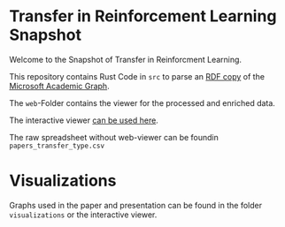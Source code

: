 # Transfer in Reinforcement Learning Snapshot

Welcome to the Snapshot of Transfer in Reinforcment Learning.

This repository contains Rust Code in `src` to parse an [RDF copy](https://zenodo.org/record/3936556) of the [Microsoft Academic Graph](https://www.microsoft.com/en-us/research/project/microsoft-academic-graph/).

The `web`-Folder contains the viewer for the processed and enriched data.

The interactive viewer [can be used here](https://hizoul.github.io/trlsnap/).

The raw spreadsheet without web-viewer can be foundin `papers_transfer_type.csv`

# Visualizations

Graphs used in the paper and presentation can be found in the folder `visualizations` or the interactive viewer.
